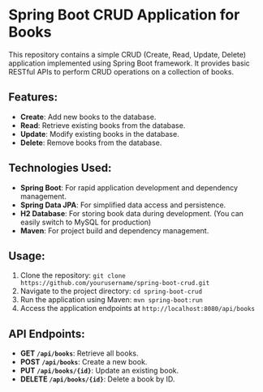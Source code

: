 # Spring Boot CRUD Application for Books

This repository contains a simple CRUD (Create, Read, Update, Delete) application implemented using Spring Boot framework. It provides basic RESTful APIs to perform CRUD operations on a collection of books.

## Features:

- **Create**: Add new books to the database.
- **Read**: Retrieve existing books from the database.
- **Update**: Modify existing books in the database.
- **Delete**: Remove books from the database.

## Technologies Used:

- **Spring Boot**: For rapid application development and dependency management.
- **Spring Data JPA**: For simplified data access and persistence.
- **H2 Database**: For storing book data during development. (You can easily switch to MySQL for production)
- **Maven**: For project build and dependency management.

## Usage:

1. Clone the repository: `git clone https://github.com/yourusername/spring-boot-crud.git`
2. Navigate to the project directory: `cd spring-boot-crud`
3. Run the application using Maven: `mvn spring-boot:run`
4. Access the application endpoints at `http://localhost:8080/api/books`

## API Endpoints:

- **GET `/api/books`**: Retrieve all books.
- **POST `/api/books`**: Create a new book.
- **PUT `/api/books/{id}`**: Update an existing book.
- **DELETE `/api/books/{id}`**: Delete a book by ID.
